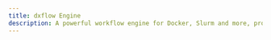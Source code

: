 ```yaml
---
title: dxflow Engine
description: A powerful workflow engine for Docker, Slurm and more, providing both CLI and API interfaces for seamless integration
---
```

